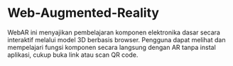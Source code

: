 # Web-Augmented-Reality
WebAR ini menyajikan pembelajaran komponen elektronika dasar secara interaktif melalui model 3D berbasis browser. Pengguna dapat melihat dan mempelajari fungsi komponen secara langsung dengan AR tanpa instal aplikasi, cukup buka link atau scan QR code.

